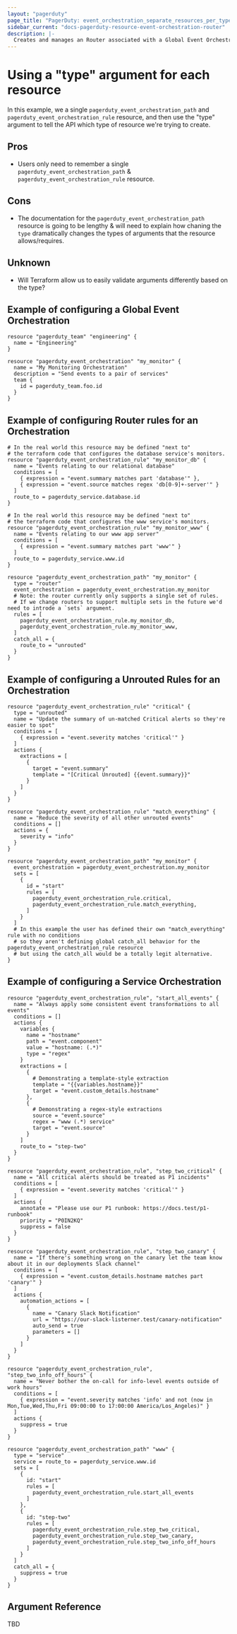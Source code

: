 ```yaml
---
layout: "pagerduty"
page_title: "PagerDuty: event_orchestration_separate_resources_per_type"
sidebar_current: "docs-pagerduty-resource-event-orchestration-router"
description: |-
  Creates and manages an Router associated with a Global Event Orchestration in PagerDuty.
---
```


# Using a "type" argument for each resource

In this example, we a single `pagerduty_event_orchestration_path` and `pagerduty_event_orchestration_rule` resource, and then use the "type" argument to tell the API which type of resource we're trying to create.

## Pros

* Users only need to remember a single `pagerduty_event_orchestration_path` & `pagerduty_event_orchestration_rule` resource.

## Cons

* The documentation for the `pagerduty_event_orchestration_path` resource is going to be lengthy & will need to explain how chaning the `type` dramatically changes the types of arguments that the resource allows/requires.

## Unknown

* Will Terraform allow us to easily validate arguments differently based on the type?

## Example of configuring a Global Event Orchestration

```hcl
resource "pagerduty_team" "engineering" {
  name = "Engineering"
}

resource "pagerduty_event_orchestration" "my_monitor" {
  name = "My Monitoring Orchestration"
  description = "Send events to a pair of services"
  team {
    id = pagerduty_team.foo.id
  }
}
```

## Example of configuring Router rules for an Orchestration

```hcl
# In the real world this resource may be defined "next to"
# the terraform code that configures the database service's monitors.
resource "pagerduty_event_orchestration_rule" "my_monitor_db" {
  name = "Events relating to our relational database"
  conditions = [
    { expression = "event.summary matches part 'database'" },
    { expression = "event.source matches regex 'db[0-9]+-server'" }
  ]
  route_to = pagerduty_service.database.id
}

# In the real world this resource may be defined "next to"
# the terraform code that configures the www service's monitors.
resource "pagerduty_event_orchestration_rule" "my_monitor_www" {
  name = "Events relating to our www app server"
  conditions = [
    { expression = "event.summary matches part 'www'" }
  ]
  route_to = pagerduty_service.www.id
}

resource "pagerduty_event_orchestration_path" "my_monitor" {
  type = "router"
  event_orchestration = pagerduty_event_orchestration.my_monitor
  # Note: the router currently only supports a single set of rules.
  # If we change routers to support multiple sets in the future we'd need to introde a `sets` argument.
  rules = [
    pagerduty_event_orchestration_rule.my_monitor_db,
    pagerduty_event_orchestration_rule.my_monitor_www,
  ]
  catch_all = {
    route_to = "unrouted"
  }
}
```

## Example of configuring a Unrouted Rules for an Orchestration

```hcl
resource "pagerduty_event_orchestration_rule" "critical" {
  type = "unrouted"
  name = "Update the summary of un-matched Critical alerts so they're easier to spot"
  conditions = [
    { expression = "event.severity matches 'critical'" }
  ]
  actions {
    extractions = [
      {
        target = "event.summary"
        template = "[Critical Unrouted] {{event.summary}}"
      }
    ]
  }
}

resource "pagerduty_event_orchestration_rule" "match_everything" {
  name = "Reduce the severity of all other unrouted events"
  conditions = []
  actions = {
    severity = "info"
  }
}

resource "pagerduty_event_orchestration_path" "my_monitor" {
  event_orchestration = pagerduty_event_orchestration.my_monitor
  sets = [
    {
      id = "start"
      rules = [
        pagerduty_event_orchestration_rule.critical,
        pagerduty_event_orchestration_rule.match_everything,
      ]
    }
  ]
  # In this example the user has defined their own "match_everything" rule with no conditions
  # so they aren't defining global catch_all behavior for the pagerduty_event_orchestration_rule resource
  # but using the catch_all would be a totally legit alternative.
}
```

## Example of configuring a Service Orchestration

```hcl
resource "pagerduty_event_orchestration_rule", "start_all_events" {
  name = "Always apply some consistent event transformations to all events"
  conditions = []
  actions {
    variables {
      name = "hostname"
      path = "event.component"
      value = "hostname: (.*)"
      type = "regex"
    }
    extractions = [
      {
        # Demonstrating a template-style extraction
        template = "{{variables.hostname}}"
        target = "event.custom_details.hostname"
      },
      {
        # Demonstrating a regex-style extractions
        source = "event.source"
        regex = "www (.*) service"
        target = "event.source"
      }
    ]
    route_to = "step-two"                 
  }
}

resource "pagerduty_event_orchestration_rule", "step_two_critical" {
  name = "All critical alerts should be treated as P1 incidents"
  conditions = [
    { expression = "event.severity matches 'critical'" }
  ]
  actions {
    annotate = "Please use our P1 runbook: https://docs.test/p1-runbook"
    priority = "P0IN2KQ"
    suppress = false
  }
}

resource "pagerduty_event_orchestration_rule", "step_two_canary" {
  name = "If there's something wrong on the canary let the team know about it in our deployments Slack channel"
  conditions = [
    { expression = "event.custom_details.hostname matches part 'canary'" }
  ]
  actions {
    automation_actions = [
      {
        name = "Canary Slack Notification"
        url = "https://our-slack-listerner.test/canary-notification"
        auto_send = true
        parameters = []
      }
    ]
  }
}

resource "pagerduty_event_orchestration_rule", "step_two_info_off_hours" {
  name = "Never bother the on-call for info-level events outside of work hours"
  conditions = [
    { expression = "event.severity matches 'info' and not (now in Mon,Tue,Wed,Thu,Fri 09:00:00 to 17:00:00 America/Los_Angeles)" }
  ]
  actions {
    suppress = true
  }
}

resource "pagerduty_event_orchestration_path" "www" {
  type = "service"
  service = route_to = pagerduty_service.www.id
  sets = [
    {
      id: "start"
      rules = [
        pagerduty_event_orchestration_rule.start_all_events
      ]
    },
    {
      id: "step-two"
      rules = [
        pagerduty_event_orchestration_rule.step_two_critical,
        pagerduty_event_orchestration_rule.step_two_canary,
        pagerduty_event_orchestration_rule.step_two_info_off_hours
      ]
    }
  ]
  catch_all = {
    suppress = true
  }
}
```

## Argument Reference

TBD